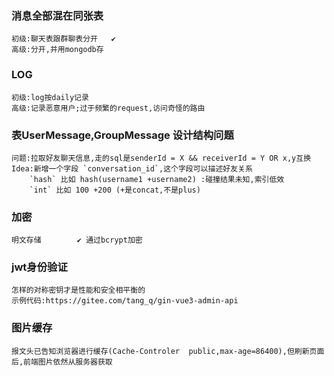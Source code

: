 ### 消息全部混在同张表
    初级:聊天表跟群聊表分开   ✔
    高级:分开,并用mongodb存

### LOG
    初级:log按daily记录
    高级:记录恶意用户;过于频繁的request,访问奇怪的路由
    
### 表UserMessage,GroupMessage 设计结构问题
    问题:拉取好友聊天信息,走的sql是senderId = X && receiverId = Y OR x,y互换
    Idea:新增一个字段 `conversation_id`,这个字段可以描述好友关系
        `hash` 比如 hash(username1 +username2) :碰撞结果未知,索引低效
        `int` 比如 100 +200 (+是concat,不是plus)

### 加密
    明文存储        ✔ 通过bcrypt加密

### jwt身份验证
    怎样的对称密钥才是性能和安全相平衡的
    示例代码:https://gitee.com/tang_q/gin-vue3-admin-api

### 图片缓存
    报文头已告知浏览器进行缓存(Cache-Controler  public,max-age=86400),但刷新页面后,前端图片依然从服务器获取
